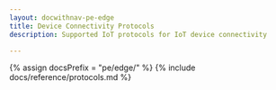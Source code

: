 ```yaml
---
layout: docwithnav-pe-edge
title: Device Connectivity Protocols
description: Supported IoT protocols for IoT device connectivity

---
```


{% assign docsPrefix = "pe/edge/" %}
{% include docs/reference/protocols.md %}
